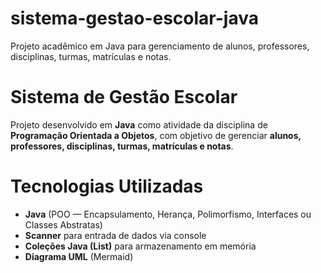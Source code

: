 # sistema-gestao-escolar-java
Projeto acadêmico em Java para gerenciamento de alunos, professores, disciplinas, turmas, matrículas e notas.

#  Sistema de Gestão Escolar

Projeto desenvolvido em **Java** como atividade da disciplina de **Programação Orientada a Objetos**, com objetivo de gerenciar **alunos, professores, disciplinas, turmas, matrículas e notas**.

# Tecnologias Utilizadas
- **Java** (POO — Encapsulamento, Herança, Polimorfismo, Interfaces ou Classes Abstratas)
- **Scanner** para entrada de dados via console
- **Coleções Java (List)** para armazenamento em memória
- **Diagrama UML** (Mermaid)
